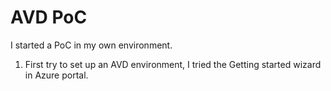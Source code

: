 # AVD PoC

I started a PoC in my own environment.

1. First try to set up an AVD environment, I tried the Getting started wizard in Azure portal.
